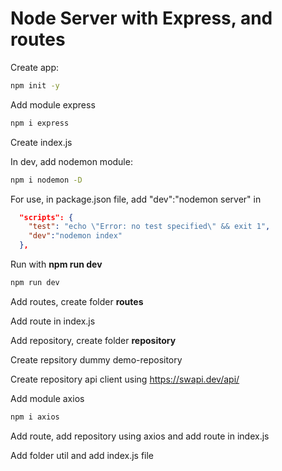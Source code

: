 # Node Server with Express, and routes

Create app:

```cmd
npm init -y
```

Add module express

```cmd
npm i express
```

Create index.js

In dev, add nodemon module:

```cmd
npm i nodemon -D
```

For use, in package.json file, add "dev":"nodemon server" in

```json
  "scripts": {
    "test": "echo \"Error: no test specified\" && exit 1",
    "dev":"nodemon index"
  },
```

Run with **npm run dev**
```cmd
npm run dev
```

Add routes, create folder **routes**

Add route in index.js

Add repository, create folder **repository**

Create repsitory dummy demo-repository

Create repository api client using https://swapi.dev/api/

Add module axios

```cmd
npm i axios
```

Add route, add repository using axios and add route in index.js

Add folder util and add index.js file


